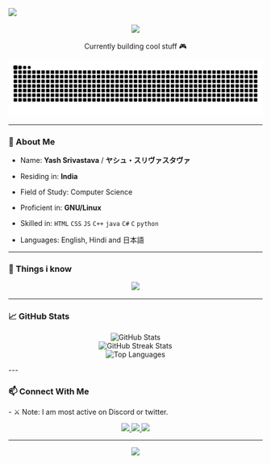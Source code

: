 <p align="left">
  <img src="https://readme-typing-svg.herokuapp.com?font=Fira+Code&size=26&pause=1000&color=FFB6C1&center=true&vCenter=true&width=435&lines=Konbanwa~+I'm+Yash" />
</p>
<p align="center">
  <img src="https://count.getloli.com/get/@Yozora13?theme=moebooru">
</p>

<p align="center">
  Currently building cool stuff 🎮
</p>
<p align="center">
  <img src="https://raw.githubusercontent.com/Yozora13/Yozora13/output/github-contribution-grid-snake.svg" alt="snake animation" />
</p>




---

### 🧠 About Me
- Name: **Yash Srivastava** / **ヤシュ・スリヴァスタヴァ**

- Residing in: **India**

- Field of Study: Computer Science

- Proficient in: **GNU/Linux**

- Skilled in: `HTML` `CSS` `JS` `C++` `java` `C#` `C` `python` 

- Languages: English, Hindi and 日本語
---

### 🧰 Things i know

<p align="center">
  <img src="https://skillicons.dev/icons?i=html,css,js,react,nodejs,github,python,C++" />
</p>

---

### 📈 GitHub Stats
<p align="center">
  <img src="https://github-readme-stats.vercel.app/api?username=Yozora13&show_icons=true&theme=tokyonight" alt="GitHub Stats" />
  <br/>
  <img src="https://streak-stats.demolab.com?user=Yozora13&theme=tokyonight" alt="GitHub Streak Stats" />
  <br/>
  <img src="https://github-readme-stats.vercel.app/api/top-langs/?username=Yozora13&layout=compact&theme=tokyonight" alt="Top Languages" />
</p>
---

### 📫 Connect With Me
<p>- ⚔️ Note: I am most active on Discord or twitter.
</p>
<p align="center">

  <a href="https://x.com/Meon_13">
    <img src="https://img.shields.io/badge/Twitter-1DA1F2?style=for-the-badge&logo=twitter&logoColor=white"/>
  </a>
  <a href="https://linkedin.com/in/yash-srivastava-19739a257">
    <img src="https://img.shields.io/badge/LinkedIn-0077B5?style=for-the-badge&logo=linkedin&logoColor=white"/>
  </a>
  <a href="https://discordapp.com/users/1043193708364968006">
    <img src="https://img.shields.io/badge/Discord-5865F2?style=for-the-badge&logo=discord&logoColor=white"/>
  </a>
</p>


---

<p align="center">
  <img src="https://readme-typing-svg.herokuapp.com?font=Fira+Code&size=24&pause=1000&color=F29DC5&center=true&vCenter=true&width=435&lines=Thanks+for+stopping+by~+;See+you+in+the+next+commit!+🦊" />
</p>
